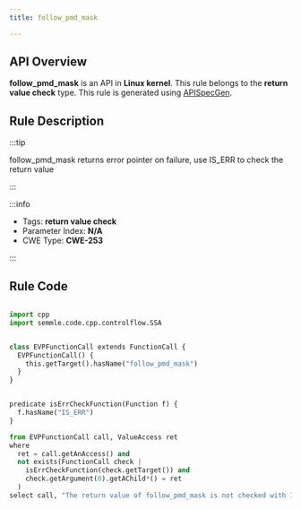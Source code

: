 ```yaml
---
title: follow_pmd_mask

---
```



## API Overview
**follow_pmd_mask** is an API in **Linux kernel**. This rule belongs to the **return value check** type. This rule is generated using [APISpecGen](../../tools/APISpecGen).
## Rule Description

:::tip

follow_pmd_mask returns error pointer on failure, use IS_ERR to check the return value

:::

:::info

- Tags: **return value check**
- Parameter Index: **N/A**
- CWE Type: **CWE-253**

:::

## Rule Code
```python

import cpp
import semmle.code.cpp.controlflow.SSA


class EVPFunctionCall extends FunctionCall {
  EVPFunctionCall() {
    this.getTarget().hasName("follow_pmd_mask")
  }
}


predicate isErrCheckFunction(Function f) {
  f.hasName("IS_ERR") 
}

from EVPFunctionCall call, ValueAccess ret
where
  ret = call.getAnAccess() and
  not exists(FunctionCall check |
    isErrCheckFunction(check.getTarget()) and
    check.getArgument(0).getAChild*() = ret
  )
select call, "The return value of follow_pmd_mask is not checked with IS_ERR."
    
```
